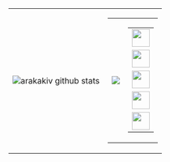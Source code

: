 <table cellspacing="0" cellpadding="0">
    <tr>
        <td>
            <img alt="arakakiv github stats" src="https://github-readme-stats.vercel.app/api?username=arakakiv&show_icons=true&theme=gotham"/>
        </td>
        <td>
            <table cellspacing="0" cellpadding="0">
                <tr>
                    <td>
                        <img src="https://github-readme-stats.vercel.app/api/top-langs/?username=arakakiv&theme=gotham&layout=compact" />
                    </td>
                    <td>
                        <table cellspacing="0" cellpadding="0">
                            <tr>
                                <td>
                                    <img align="center" src="https://cdn.jsdelivr.net/gh/devicons/devicon/icons/csharp/csharp-original.svg" width="35em" />
                                </td>
                            </tr>                                                                                                                   
                            <tr>
                                <td>
                                    <img align="center" src="https://cdn.jsdelivr.net/gh/devicons/devicon/icons/angularjs/angularjs-original.svg" width="35em" />
                                </td>
                            </tr>                                                                                                                          
                            <tr>
                                <td>
                                    <img align="center" src="https://cdn.jsdelivr.net/gh/devicons/devicon/icons/typescript/typescript-original.svg" width="35em" />
                                </td>
                            </tr>                                                                                                                         
                            <tr>
                                <td>
                                    <img align="center" src="https://cdn.jsdelivr.net/gh/devicons/devicon/icons/javascript/javascript-original.svg" width="35em" />
                                </td>
                            </tr>                                                                                                                       
                            <tr>
                                <td>
                                    <img align="center" src="https://cdn.jsdelivr.net/gh/devicons/devicon/icons/angularjs/angularjs-original.svg" width="35em" />
                                </td>
                            </tr>
                        </table>
                    </td>
                </tr>
            </table>
        </td>
    </tr>
</table>
